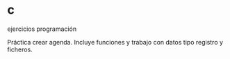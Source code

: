 # c
ejercicios programación 

Práctica crear agenda. 
Incluye funciones y trabajo con datos tipo registro y ficheros.
